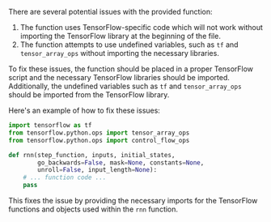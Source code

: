 There are several potential issues with the provided function:

1. The function uses TensorFlow-specific code which will not work without importing the TensorFlow library at the beginning of the file.
2. The function attempts to use undefined variables, such as `tf` and `tensor_array_ops` without importing the necessary libraries.

To fix these issues, the function should be placed in a proper TensorFlow script and the necessary TensorFlow libraries should be imported. Additionally, the undefined variables such as `tf` and `tensor_array_ops` should be imported from the TensorFlow library.

Here's an example of how to fix these issues:

```python
import tensorflow as tf
from tensorflow.python.ops import tensor_array_ops
from tensorflow.python.ops import control_flow_ops

def rnn(step_function, inputs, initial_states,
        go_backwards=False, mask=None, constants=None,
        unroll=False, input_length=None):
    # ... function code ...
    pass
```

This fixes the issue by providing the necessary imports for the TensorFlow functions and objects used within the `rnn` function.